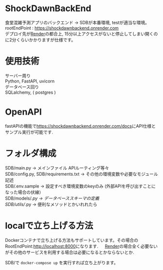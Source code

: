 # ShockDawnBackEnd
食堂混雑予測アプリのバックエンド -> SDBが本番環境, testが適当な環境。  
rootEndPoint : <https://shockdawnbackend.onrender.com>  
デプロイ先が[Render](https://render.com/)の都合上, 15分以上アクセスがないと停止してしまい開くのに2分くらいかかりますが仕様です。

# 使用技術
サーバー周り  
Python, FastAPI, uvicorn  
データベース回り  
SQLalchemy, ( postgres )  

# OpenAPI
fastAPIの機能で<https://shockdawnbackend.onrender.com/docs>にAPI仕様とサンプル実行が可能です.

# フォルダ構成
SDB/main.py -> メインファイル APIルーティング等々  
SDB/config.py, SDB/requirements.txt -> その他の環境変数や必要なモジュール記述  
SDB/.env.sample -> 設定すべき環境変数のkeyのみ (外部APIを呼び出すことになった場合の伏線）  
SDB/models/*.py -> データベーススキーマの定義  
SDB/utils/*.py -> 便利なメソッドとかいれれたら  

# localで立ち上げる方法  
Dockerコンテナで立ち上げる方法もサポートしています。その場合のRootEndPoint:<http://localhost:8000>になります.  　
[Render](https://render.com/)の場合全く必要ないがその他のサービスを利用する場合は必要になるとかならないとか.  

SDB/で
```docker-compose up```
を実行すれば立ち上がります。  





